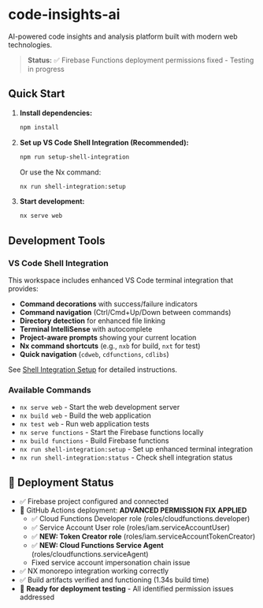 # code-insights-ai

AI-powered code insights and analysis platform built with modern web technologies.

> **Status:** ✅ Firebase Functions deployment permissions fixed - Testing in progress

## Quick Start

1. **Install dependencies:**
   ```bash
   npm install
   ```

2. **Set up VS Code Shell Integration (Recommended):**
   ```bash
   npm run setup-shell-integration
   ```
   Or use the Nx command:
   ```bash
   nx run shell-integration:setup
   ```

3. **Start development:**
   ```bash
   nx serve web
   ```

## Development Tools

### VS Code Shell Integration

This workspace includes enhanced VS Code terminal integration that provides:

- **Command decorations** with success/failure indicators
- **Command navigation** (Ctrl/Cmd+Up/Down between commands)
- **Directory detection** for enhanced file linking
- **Terminal IntelliSense** with autocomplete
- **Project-aware prompts** showing your current location
- **Nx command shortcuts** (e.g., `nxb` for build, `nxt` for test)
- **Quick navigation** (`cdweb`, `cdfunctions`, `cdlibs`)

See [Shell Integration Setup](./scripts/shell-integration/README.md) for detailed instructions.

### Available Commands

- `nx serve web` - Start the web development server  
- `nx build web` - Build the web application
- `nx test web` - Run web application tests
- `nx serve functions` - Start the Firebase functions locally
- `nx build functions` - Build Firebase functions
- `nx run shell-integration:setup` - Set up enhanced terminal integration
- `nx run shell-integration:status` - Check shell integration status

## 🔧 Deployment Status
- ✅ Firebase project configured and connected
- 🔄 GitHub Actions deployment: **ADVANCED PERMISSION FIX APPLIED**
  - ✅ Cloud Functions Developer role (roles/cloudfunctions.developer)
  - ✅ Service Account User role (roles/iam.serviceAccountUser)  
  - ✅ **NEW: Token Creator role** (roles/iam.serviceAccountTokenCreator)
  - ✅ **NEW: Cloud Functions Service Agent** (roles/cloudfunctions.serviceAgent)
  - Fixed service account impersonation chain issue
- ✅ NX monorepo integration working correctly
- ✅ Build artifacts verified and functioning (1.34s build time)
- 🧪 **Ready for deployment testing** - All identified permission issues addressed